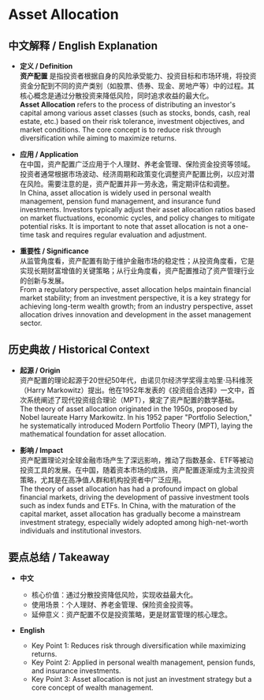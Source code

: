 # Asset Allocation

## 中文解释 / English Explanation

* **定义 / Definition**  
  **资产配置** 是指投资者根据自身的风险承受能力、投资目标和市场环境，将投资资金分配到不同的资产类别（如股票、债券、现金、房地产等）中的过程。其核心概念是通过分散投资来降低风险，同时追求收益的最大化。  
  **Asset Allocation** refers to the process of distributing an investor's capital among various asset classes (such as stocks, bonds, cash, real estate, etc.) based on their risk tolerance, investment objectives, and market conditions. The core concept is to reduce risk through diversification while aiming to maximize returns.

* **应用 / Application**  
  在中国，资产配置广泛应用于个人理财、养老金管理、保险资金投资等领域。投资者通常根据市场波动、经济周期和政策变化调整资产配置比例，以应对潜在风险。需要注意的是，资产配置并非一劳永逸，需定期评估和调整。  
  In China, asset allocation is widely used in personal wealth management, pension fund management, and insurance fund investments. Investors typically adjust their asset allocation ratios based on market fluctuations, economic cycles, and policy changes to mitigate potential risks. It is important to note that asset allocation is not a one-time task and requires regular evaluation and adjustment.

* **重要性 / Significance**  
  从监管角度看，资产配置有助于维护金融市场的稳定性；从投资角度看，它是实现长期财富增值的关键策略；从行业角度看，资产配置推动了资产管理行业的创新与发展。  
  From a regulatory perspective, asset allocation helps maintain financial market stability; from an investment perspective, it is a key strategy for achieving long-term wealth growth; from an industry perspective, asset allocation drives innovation and development in the asset management sector.

## 历史典故 / Historical Context

* **起源 / Origin**  
  资产配置的理论起源于20世纪50年代，由诺贝尔经济学奖得主哈里·马科维茨（Harry Markowitz）提出。他在1952年发表的《投资组合选择》一文中，首次系统阐述了现代投资组合理论（MPT），奠定了资产配置的数学基础。  
  The theory of asset allocation originated in the 1950s, proposed by Nobel laureate Harry Markowitz. In his 1952 paper "Portfolio Selection," he systematically introduced Modern Portfolio Theory (MPT), laying the mathematical foundation for asset allocation.

* **影响 / Impact**  
  资产配置理论对全球金融市场产生了深远影响，推动了指数基金、ETF等被动投资工具的发展。在中国，随着资本市场的成熟，资产配置逐渐成为主流投资策略，尤其是在高净值人群和机构投资者中广泛应用。  
  The theory of asset allocation has had a profound impact on global financial markets, driving the development of passive investment tools such as index funds and ETFs. In China, with the maturation of the capital market, asset allocation has gradually become a mainstream investment strategy, especially widely adopted among high-net-worth individuals and institutional investors.

## 要点总结 / Takeaway

* **中文**  
  - 核心价值：通过分散投资降低风险，实现收益最大化。  
  - 使用场景：个人理财、养老金管理、保险资金投资等。  
  - 延伸意义：资产配置不仅是投资策略，更是财富管理的核心理念。  

* **English**  
  - Key Point 1: Reduces risk through diversification while maximizing returns.  
  - Key Point 2: Applied in personal wealth management, pension funds, and insurance investments.  
  - Key Point 3: Asset allocation is not just an investment strategy but a core concept of wealth management.